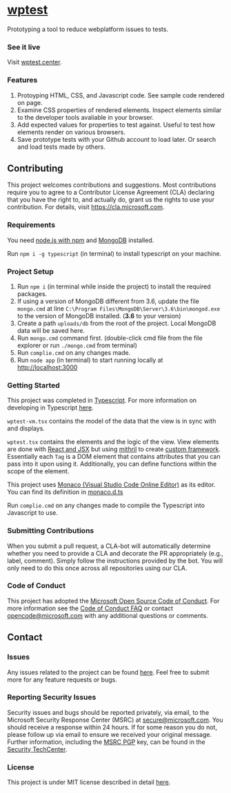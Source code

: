 # [wptest](https://wptest.center/#/new)
Prototyping a tool to reduce webplatform issues to tests.

### See it live
Visit [wptest.center](https://wptest.center/#/new).

### Features
1. Protoyping HTML, CSS, and Javascript code. See sample code rendered on page.
1. Examine CSS properties of rendered elements. Inspect elements similar to the developer tools avaliable in your browser.
1. Add expected values for properties to test against. Useful to test how elements render on various browsers.
1. Save prototype tests with your Github account to load later. Or search and load tests made by others.

## Contributing

This project welcomes contributions and suggestions. Most contributions require you to
agree to a Contributor License Agreement (CLA) declaring that you have the right to,
and actually do, grant us the rights to use your contribution. For details, visit
https://cla.microsoft.com.


### Requirements
You need [node.js with npm](https://nodejs.org/en/download/) and [MongoDB](https://www.mongodb.com/download-center#community) installed.

Run `npm i -g typescript` (in terminal) to install typescript on your machine.

### Project Setup

1. Run `npm i` (in terminal while inside the project) to install the required packages.
1. If using a version of MongoDB different from 3.6, update the file `mongo.cmd` at line
```C:\Program Files\MongoDB\Server\3.6\bin\mongod.exe``` 
to the version of MongoDB installed. (**3.6** to your version)
1. Create a path `uploads/db` from the root of the project. Local MongoDB data will be saved here.
1. Run `mongo.cmd` command first. (double-click cmd file from the file explorer or run `./mongo.cmd` from terminal)
1. Run `complie.cmd` on any changes made.
1. Run `node app` (in terminal) to start running locally at <http://localhost:3000>

### Getting Started
This project was completed in [Typescript](http://www.typescriptlang.org/). For more information on developing in Typescript [here](http://www.typescriptlang.org/docs/handbook/typescript-in-5-minutes.html).

`wptest-vm.tsx` contains the model of the data that the view is in sync with and displays.

`wptest.tsx` contains the elements and the logic of the view. View elements are done with [React and JSX](https://reactjs.org/docs/jsx-in-depth.html) but using [mithril](https://mithril.js.org/jsx.html) to create [custom framework](wwwroot/src/lib/wptest-framework.tsx). Essentially each `Tag` is a DOM element that contains attributes that you can pass into it upon using it. Additionally, you can define functions within the scope of the element.

This project uses [Monaco (Visual Studio Code Online Editor)](https://github.com/Microsoft/monaco-editor) as its editor. You can find its definition in [monaco.d.ts](wwwroot/src/lib/monaco.d.ts)

Run `complie.cmd` on any changes made to compile the Typescript into Javascript to use.


### Submitting Contributions
When you submit a pull request, a CLA-bot will automatically determine whether you need
to provide a CLA and decorate the PR appropriately (e.g., label, comment). Simply follow the
instructions provided by the bot. You will only need to do this once across all repositories using our CLA.

### Code of Conduct

This project has adopted the [Microsoft Open Source Code of Conduct](https://opensource.microsoft.com/codeofconduct). For more information see the [Code of Conduct FAQ](https://opensource.microsoft.com/codeofconduct/faq/) or contact [opencode@microsoft.com](mailto:opencode@microsoft.com) with any additional questions or comments.

## Contact

### Issues
Any issues related to the project can be found [here](https://github.com/MicrosoftEdge/wptest/issues). Feel free to submit more for any feature requests or bugs.

### Reporting Security Issues

Security issues and bugs should be reported privately, via email, to the Microsoft Security
Response Center (MSRC) at [secure@microsoft.com](mailto:secure@microsoft.com). You should
receive a response within 24 hours. If for some reason you do not, please follow up via
email to ensure we received your original message. Further information, including the
[MSRC PGP](https://technet.microsoft.com/en-us/security/dn606155) key, can be found in
the [Security TechCenter](https://technet.microsoft.com/en-us/security/default).

### License
This project is under MIT license described in detail [here](LICENSE.txt).
